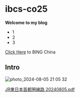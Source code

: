 # ibcs-co25
**Welcome to my blog**

- 1
- 2
- 3

[Click Here](https://bing.cn/) to BING China

## Intro
![photo_2024-08-05 21 05 32](https://github.com/user-attachments/assets/c11e7d03-ca69-4397-b037-fda8012a2bf2)

[JR東日本首都圏線路 20240805.pdf](https://github.com/user-attachments/files/16902554/JR.20240805.pdf)
